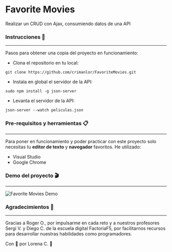 # Favorite Movies

Realizar un CRUD con Ajax, consumiendo datos de una API

### Instrucciones 🥣

---

Pasos para obtener una copia del proyecto en funcionamiento:

- Clona el repositorio en tu local:

`git clone https://github.com/crimanlor/FavoriteMovies.git`

- Instala en global el servidor de la API:

`sudo npm install -g json-server`

- Levanta el servidor de la API:

`json-server --watch peliculas.json`

### Pre-requisitos y herramientas 📋

---

Para poner en funcionamiento y poder practicar con este proyecto solo necesitas tu **editor de texto** y **navegador** favoritos. He utilizado:

- Visual Studio
- Google Chrome

### Demo del proyecto 🎬

---

![Favorite Movies Demo](favoritemovies.gif)

### Agradecimientos 🎁

---

Gracias a Roger O., por impulsarme en cada reto y a nuestros profesores Sergi V. y Diego C. de la escuela digital FactoriaF5, por facilitarnos recursos para desarrollar nuestras habilidades como programadores.

Con 💛 por Lorena C. 🐢
